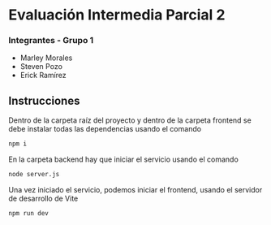 # Evaluación Intermedia Parcial 2

### Integrantes - Grupo 1
- Marley Morales
- Steven Pozo
- Erick Ramírez

## Instrucciones
Dentro de la carpeta raíz del proyecto y dentro de la carpeta frontend se debe instalar todas las dependencias usando el comando
```bash
npm i
```
En la carpeta backend hay que iniciar el servicio usando el comando
```bash
node server.js
```
Una vez iniciado el servicio, podemos iniciar el frontend, usando el servidor de desarrollo de Vite
```bash
npm run dev
```
